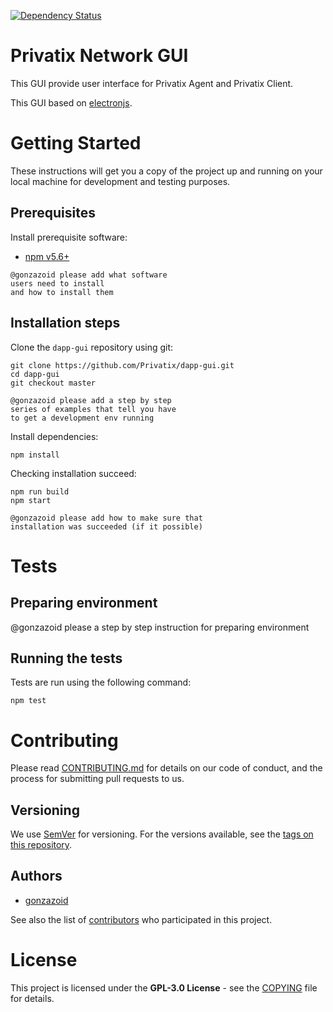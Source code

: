 [![Dependency Status](https://david-dm.org/Privatix/dapp-gui.svg)](https://david-dm.org/Privatix/dapp-gui)

# Privatix Network GUI

This GUI provide user interface for Privatix Agent and Privatix Client.

This GUI based on [electronjs](https://electronjs.org/).

# Getting Started

These instructions will get you a copy of the project up and running on your local machine for development and testing purposes.

## Prerequisites

Install prerequisite software:
* [npm v5.6+](https://www.npmjs.com/)

```
@gonzazoid please add what software
users need to install
and how to install them
```

## Installation steps

Clone the `dapp-gui` repository using git:

```
git clone https://github.com/Privatix/dapp-gui.git
cd dapp-gui
git checkout master

@gonzazoid please add a step by step
series of examples that tell you have
to get a development env running
```

Install dependencies:
```
npm install
```

Checking installation succeed:

```
npm run build
npm start

@gonzazoid please add how to make sure that
installation was succeeded (if it possible)
```

# Tests

## Preparing environment
@gonzazoid please a step by step
instruction for preparing environment

## Running the tests

Tests are run using the following command:

```
npm test
```

# Contributing

Please read [CONTRIBUTING.md](CONTRIBUTING.md) for details on our code of conduct, and the process for submitting pull requests to us.

## Versioning

We use [SemVer](http://semver.org/) for versioning. For the versions available, see the [tags on this repository](https://github.com/Privatix/dapp-gui/tags).

## Authors

* [gonzazoid](https://github.com/gonzazoid)

See also the list of [contributors](https://github.com/Privatix/dapp-gui/contributors) who participated in this project.


# License

This project is licensed under the **GPL-3.0 License** - see the [COPYING](COPYING) file for details.

